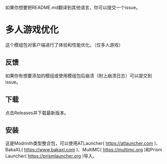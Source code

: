 如果你想要把README.md翻译到其他语言，你可以提交一个issue。
# 多人游戏优化
 这个模组包对客户端进行了体验和性能优化。（仅多人游戏）
## 反馈
 如果你有想要添加的模组或使用模组包后崩溃（附上崩溃日志）可以提交到issue。
## 下载
 点击Releases并下载最新版本。
## 安装
 这是Modrinth类型整合包，可以使用ATLauncher( https://atlauncher.com )、BakaXL( https://www.bakaxl.com )、MultiMC( https://multimc.org )和Prism Launcher( https://prismlauncher.org )导入。
